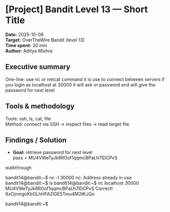 # [Project] Bandit Level 13 — Short Title
**Date:** 2025-10-06  
**Target:** OverTheWire Bandit (level 13)  
**Time spent:** 20 min  
**Author:** Aditya Mishra

## Executive summary
One-line: use nc or netcat command it is use to connect between servers if you login as localhost at 30000 it will ask or password and will give the password for next level

## Tools & methodology
Tools: ssh, ls, cat, file  
Method: connect via SSH → inspect files → read target file

## Findings / Solution
- **Goal:** retrieve password for next level  
 pass = MU4VWeTyJk8ROof1qqmcBPaLh7lDCPvS

walkthrough

bandit14@bandit:~$ nc -l 30000
nc: Address already in use
bandit14@bandit:~$ ls
bandit14@bandit:~$ nc localhost 30000
MU4VWeTyJk8ROof1qqmcBPaLh7lDCPvS
Correct!
8xCjnmgoKbGLhHFAZlGE5Tmu4M2tKJQo

bandit14@bandit:~$ 
